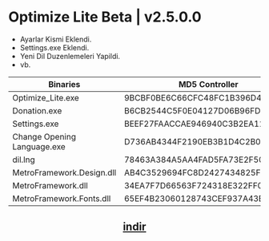 # Optimize Lite Beta | v2.5.0.0 
- Ayarlar Kismi Eklendi. 
- Settings.exe Eklendi.
- Yeni Dil Duzenlemeleri Yapildi. 
- vb.

Binaries | MD5 Controller
------------ | -------------
Optimize_Lite.exe | 9BCBF0BE6C66CFC48FC1B396D4063200
Donation.exe | B6CB2544C5F0E04127D06B96FD2FBC47
Settings.exe | BEEF27FAACCAE946940C3B2EA1134A3B
Change Opening Language.exe | D736AB4344F2190EB3B1D4C2B08B07A8
dil.lng | 78463A384A5AA4FAD5FA73E2F506ECFC
MetroFramework.Design.dll | AB4C3529694FC8D2427434825F71B2B8
MetroFramework.dll | 34EA7F7D66563F724318E322FF08F4DB
MetroFramework.Fonts.dll | 65EF4B23060128743CEF937A43B82AA3

<p align="center">
  <h2 align="center"><a href="https://github.com/Crpsem/Optimize_Lite/releases/download/v2.5.0.0/Optimize.Lite.rar">indir</a></h2>
</p>
